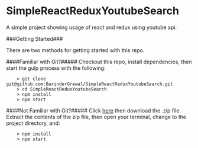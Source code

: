 # SimpleReactReduxYoutubeSearch

A simple project showing usage of react and redux using youtube api.

###Getting Started###

There are two methods for getting started with this repo.

####Familiar with Git?#####
Checkout this repo, install dependencies, then start the gulp process with the following:

```
	> git clone git@github.com:BarinderGrewal/SimpleReactReduxYoutubeSearch.git
	> cd SimpleReactReduxYoutubeSearch
	> npm install
	> npm start
```

####Not Familiar with Git?#####
Click [here](https://github.com/BarinderGrewal/SimpleReactReduxYoutubeSearch) then download the .zip file.  Extract the contents of the zip file, then open your terminal, change to the project directory, and:

```
	> npm install
	> npm start
```
